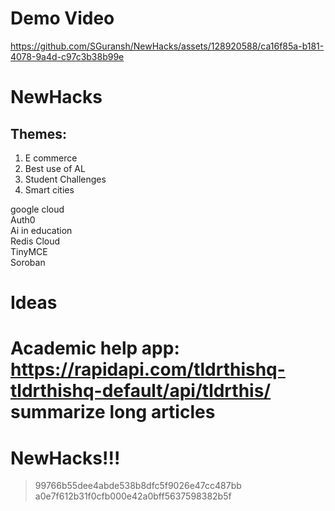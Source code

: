 # Demo Video



https://github.com/SGuransh/NewHacks/assets/128920588/ca16f85a-b181-4078-9a4d-c97c3b38b99e





# NewHacks

## Themes:
1. E commerce
2. Best use of AL
3. Student Challenges
4. Smart cities 

google cloud \
Auth0 \
Ai in education \
Redis Cloud \
TinyMCE \
Soroban

# Ideas
Academic help app: https://rapidapi.com/tldrthishq-tldrthishq-default/api/tldrthis/
summarize long articles
=======
# NewHacks!!!
> 99766b55dee4abde538b8dfc5f9026e47cc487bb
> a0e7f612b31f0cfb000e42a0bff5637598382b5f
